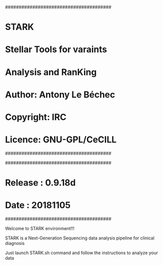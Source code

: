 #######################################
# STARK                               #
# Stellar Tools for varaints          #
#    Analysis and RanKing             #
# Author: Antony Le Béchec            #
# Copyright: IRC                      #
# Licence: GNU-GPL/CeCILL             #
#######################################

#######################################
# Release : 0.9.18d                   #
# Date : 20181105                     #
#######################################

Welcome to STARK environment!!!

STARK is a Next-Generation Sequencing data analysis pipeline for clinical diagnosis

Just launch STARK.sh command and follow the instructions to analyze your data
